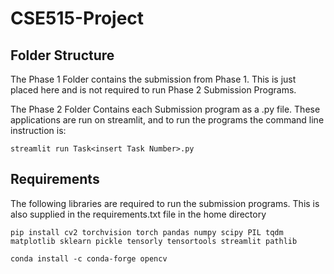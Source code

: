 # CSE515-Project

## Folder Structure

The Phase 1 Folder contains the submission from Phase 1. This is just placed here and is not required to run Phase 2 Submission Programs.

The Phase 2 Folder Contains each Submission program as a .py file. These applications are run on streamlit, and to run the programs the command line instruction is:
```
streamlit run Task<insert Task Number>.py
```

## Requirements

The following libraries are required to run the submission programs. This is also supplied in the requirements.txt file in the home directory

```
pip install cv2 torchvision torch pandas numpy scipy PIL tqdm matplotlib sklearn pickle tensorly tensortools streamlit pathlib

conda install -c conda-forge opencv

```
